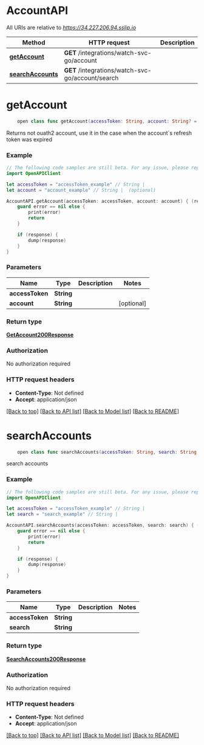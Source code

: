 # AccountAPI

All URIs are relative to *https://34.227.206.94.sslip.io*

Method | HTTP request | Description
------------- | ------------- | -------------
[**getAccount**](AccountAPI.md#getaccount) | **GET** /integrations/watch-svc-go/account | 
[**searchAccounts**](AccountAPI.md#searchaccounts) | **GET** /integrations/watch-svc-go/account/search | 


# **getAccount**
```swift
    open class func getAccount(accessToken: String, account: String? = nil, completion: @escaping (_ data: GetAccount200Response?, _ error: Error?) -> Void)
```



Returns not ouath2 account, use it in the case when the account`s refresh token was expired

### Example
```swift
// The following code samples are still beta. For any issue, please report via http://github.com/OpenAPITools/openapi-generator/issues/new
import OpenAPIClient

let accessToken = "accessToken_example" // String | 
let account = "account_example" // String |  (optional)

AccountAPI.getAccount(accessToken: accessToken, account: account) { (response, error) in
    guard error == nil else {
        print(error)
        return
    }

    if (response) {
        dump(response)
    }
}
```

### Parameters

Name | Type | Description  | Notes
------------- | ------------- | ------------- | -------------
 **accessToken** | **String** |  | 
 **account** | **String** |  | [optional] 

### Return type

[**GetAccount200Response**](GetAccount200Response.md)

### Authorization

No authorization required

### HTTP request headers

 - **Content-Type**: Not defined
 - **Accept**: application/json

[[Back to top]](#) [[Back to API list]](../README.md#documentation-for-api-endpoints) [[Back to Model list]](../README.md#documentation-for-models) [[Back to README]](../README.md)

# **searchAccounts**
```swift
    open class func searchAccounts(accessToken: String, search: String, completion: @escaping (_ data: SearchAccounts200Response?, _ error: Error?) -> Void)
```



search accounts

### Example
```swift
// The following code samples are still beta. For any issue, please report via http://github.com/OpenAPITools/openapi-generator/issues/new
import OpenAPIClient

let accessToken = "accessToken_example" // String | 
let search = "search_example" // String | 

AccountAPI.searchAccounts(accessToken: accessToken, search: search) { (response, error) in
    guard error == nil else {
        print(error)
        return
    }

    if (response) {
        dump(response)
    }
}
```

### Parameters

Name | Type | Description  | Notes
------------- | ------------- | ------------- | -------------
 **accessToken** | **String** |  | 
 **search** | **String** |  | 

### Return type

[**SearchAccounts200Response**](SearchAccounts200Response.md)

### Authorization

No authorization required

### HTTP request headers

 - **Content-Type**: Not defined
 - **Accept**: application/json

[[Back to top]](#) [[Back to API list]](../README.md#documentation-for-api-endpoints) [[Back to Model list]](../README.md#documentation-for-models) [[Back to README]](../README.md)

